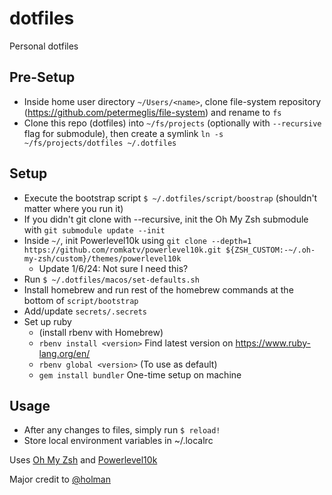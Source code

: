 # dotfiles
Personal dotfiles

## Pre-Setup
- Inside home user directory `~/Users/<name>`, clone file-system repository (https://github.com/petermeglis/file-system) and rename to `fs`
- Clone this repo (dotfiles) into `~/fs/projects` (optionally with `--recursive` flag for submodule), then create a symlink `ln -s ~/fs/projects/dotfiles ~/.dotfiles`

## Setup
- Execute the bootstrap script `$ ~/.dotfiles/script/boostrap` (shouldn't matter where you run it)
- If you didn't git clone with --recursive, init the Oh My Zsh submodule with `git submodule update --init`
- Inside `~/`, init Powerlevel10k using `git clone --depth=1 https://github.com/romkatv/powerlevel10k.git ${ZSH_CUSTOM:-~/.oh-my-zsh/custom}/themes/powerlevel10k`
    - Update 1/6/24: Not sure I need this?
- Run `$ ~/.dotfiles/macos/set-defaults.sh`
- Install homebrew and run rest of the homebrew commands at the bottom of `script/bootstrap`
- Add/update `secrets/.secrets`
- Set up ruby
    - (install rbenv with Homebrew)
    - `rbenv install <version>` Find latest version on https://www.ruby-lang.org/en/
    - `rbenv global <version>` (To use as default)
    - `gem install bundler` One-time setup on machine

## Usage
- After any changes to files, simply run `$ reload!`
- Store local environment variables in ~/.localrc

Uses [Oh My Zsh](https://github.com/ohmyzsh/ohmyzsh) and [Powerlevel10k](https://github.com/romkatv/powerlevel10k)


Major credit to [@holman](https://github.com/holman)
